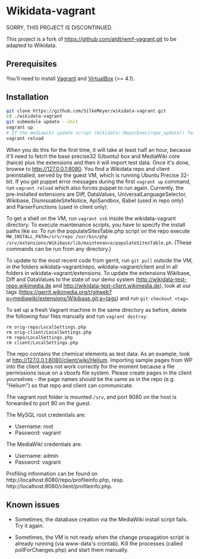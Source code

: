 Wikidata-vagrant
===========

SORRY, THIS PROJECT IS DISCONTINUED.

This project is a fork of https://github.com/atdt/wmf-vagrant.git to be adapted to Wikidata.

## Prerequisites ##

You'll need to install [Vagrant][0] and [VirtualBox][1] (>= 4.1).

## Installation ##

```bash
git clone https://github.com/SilkeMeyer/wikidata-vagrant.git
cd ./wikidata-vagrant
git submodule update --init
vagrant up
# If the mediawiki update script (Wikidata::Repo/Exec[repo_update]) fails, reboot the Vagrant machine by running
vagrant reload
```

When you do this for the first time, it will take at least half an hour, because it'll need to fetch the base precise32 (Ubuntu) box and MediaWiki core (twice) plus the extensions and then it will import test data. Once it's done, browse to http://127.0.0.1:8080. You find a Wikidata repo and client preinstalled, served by the guest VM, which is running Ubuntu Precise 32-bit. If you get puppet error messages during the first `vagrant up` command, run `vagrant reload` which also forces puppet to run again. Currently, the pre-installed extensions are Diff, DataValues, UniversalLanguageSelector, Wikibase, DismissableSiteNotice, ApiSandbox, Babel (used in repo only) and ParserFunctions (used in client only).

To get a shell on the VM, run `vagrant ssh` inside the wikidata-vagrant directory. To execute maintenance scripts, you have to specify the install paths like so:
To run the populateSitesTable.php script on the repo execute `MW_INSTALL_PATH=/srv/repo /usr/bin/php /srv/extensions/Wikibase/lib/maintenance/populateSitesTable.ph`. (These commands can be run from any directory.)

To update to the most recent code from gerrit, run `git pull` outside the VM, in the folders wikidata-vagrant/repo, wikidata-vagrant/client and in all folders in wikidata-vagrant/extensions. To update the extensions Wikibase, Diff and DataValues to the state of our demo system (http://wikidata-test-repo.wikimedia.de and http://wikidata-test-client.wikimedia.de), look at our tags (https://gerrit.wikimedia.org/r/gitweb?p=mediawiki/extensions/Wikibase.git;a=tags) and run `git checkout <tag>`.

To set up a fresh Vagrant machine in the same directory as before, delete the following four files manually and run `vagrant destroy`:
```
rm orig-repo/LocalSettings.php
rm orig-client/LocalSettings.php
rm repo/LocalSettings.php
rm client/LocalSettings.php
```

The repo contains the chemical elements as test data. As an example, look at http://127.0.0.1:8080/client/wiki/Helium. Importing sample pages from WP into the client does not work correctly for the moment because a file permissions issue on a vboxfs file system. Please create pages in the client yourselves - the page names should be the same as in the repo (e.g. "Helium") so that repo and client can communicate.

The vagrant root folder is mounted `/srv`, and port 8080 on the host is forwarded to port 80 on the guest.

The MySQL root credentials are:

* Username: root
* Password: vagrant

The MediaWiki credentials are:

* Username: admin
* Password: vagrant

Profiling information can be found on http://localhost:8080/repo/profileinfo.php, resp. http://localhost:8080/client/profileinfo.php.

## Known issues ##
* Sometimes, the database creation via the MediaWiki install script fails. Try it again.
* Sometimes, the VM is not ready when the change propagation script is already running (via www-data's crontab). Kill the processes (called pollForChanges.php) and start them manually.

  [0]: http://vagrantup.com/v1/docs/getting-started/index.html
  [1]: https://www.virtualbox.org/wiki/Downloads
